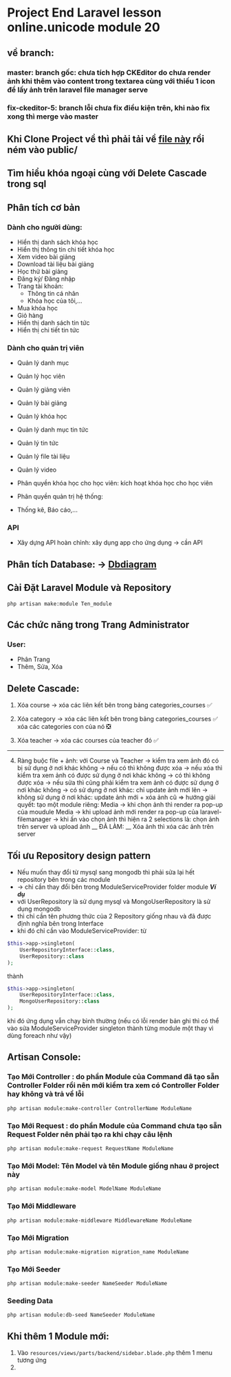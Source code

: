 # Project End Laravel lesson online.unicode module 20

## về branch:
### master: branch gốc: chưa tích hợp CKEditor do chưa render ảnh khi thêm vào content trong textarea cùng với thiếu 1 icon để lấy ảnh trên laravel file manager serve
### fix-ckeditor-5: branch lỗi chưa fix điều kiện trên, khi nào fix xong thì merge vào master

## Khi Clone Project về thì phải tải về [file này](https://www.mediafire.com/file/go1sfwpnepgfmy6/public_backend.zip/file) rồi ném vào public/

## Tìm hiểu khóa ngoại cùng với Delete Cascade trong sql

## Phân tích cơ bản
### Dành cho người dùng:
- Hiển thị danh sách khóa học
- Hiển thị thông tin chi tiết khóa học
- Xem video bài giảng
- Download tài liệu bài giảng
- Học thử bài giảng
- Đăng ký/ Đăng nhập
- Trang tài khoản: 
  - Thông tin cá nhân
  - Khóa học của tôi,...
- Mua khóa học
- Giỏ hàng
- Hiển thị danh sách tin tức
- Hiển thị chi tiết tin tức

### Dành cho quản trị viên
- Quản lý danh mục
- Quản lý học viên
- Quản lý giảng viên
- Quản lý bài giảng
- Quản lý khóa học
- Quản lý danh mục tin tức
- Quản lý tin tức
- Quản lý file tài liệu
- Quản lý video

- Phân quyền khóa học cho học viên: kích hoạt khóa học cho học viên
- Phân quyền quản trị hệ thống: 
- Thống kê, Báo cáo,...

### API
- Xây dựng API hoàn chỉnh: xây dụng app cho ứng dụng -> cần API

## Phân tích Database: -> [Dbdiagram](https://dbdiagram.io/d/Module_20_Laravel-656563fe3be1495787db072a)

## Cài Đặt Laravel Module và Repository
```terminal
php artisan make:module Ten_module
```
## Các chức năng trong Trang Administrator
### User:
- Phân Trang
- Thêm, Sửa, Xóa

## Delete Cascade:
1. Xóa course -> xóa các liên kết bên trong bảng categories_courses ✅

2. Xóa category -> xóa các liên kết bên trong bảng categories_courses ✅
                   xóa các categories con của nó ❎
3. Xóa teacher -> xóa các courses của teacher đó ✅

___
4. Ràng buộc file + ảnh: với Course và Teacher
-> kiểm tra xem ảnh đó có bị sử dụng ở nơi khác không -> nếu có thì không được xóa
-> nếu xóa thì kiểm tra xem ảnh có được sử dụng ở nơi khác không -> có thì không được xóa
-> nếu sửa thì cũng phải kiểm tra xem ảnh có được sử dụng ở nơi khác không
    -> có sử dụng ở nơi khác: chỉ update ảnh mới lên
    -> không sử dụng ở nơi khác: update ảnh mới + xóa ảnh cũ
=> hướng giải quyết: tạo một module riêng: Media
   -> khi chọn ảnh thì render ra pop-up của moudule Media
   -> khi upload ảnh mới render ra pop-up của laravel-filemanager
   -> khi ấn vào chọn ảnh thì hiện ra 2 selections là: chọn ảnh trên server và upload ảnh
__ ĐÃ LÀM: __ Xóa ảnh thì xóa các ảnh trên server

## Tối ưu Repository design pattern
- Nếu muốn thay đổi từ mysql sang mongodb thì phải sửa lại hết repository bên trong các module
- -> chỉ cần thay đổi bên trong ModuleServiceProvider folder module
___Ví dụ___
- với UserRepository là sử dụng mysql và MongoUserRepository là sử dụng mongodb
- thì chỉ cần tên phương thức của 2 Repository giống nhau và đã được định nghĩa bên trong Interface
- khi đó chỉ cần vào ModuleServiceProvider: từ
```php
$this->app->singleton(
    UserRepositoryInterface::class,
    UserRepository::class
);
```
thành
```php
$this->app->singleton(
    UserRepositoryInterface::class,
    MongoUserRepository::class
);
```
khi đó ứng dụng vẫn chạy bình thường (nếu có lỗi render bản ghi thì có thể vào sửa ModuleServiceProvider singleton thành từng module một thay vì dùng foreach như vậy)


## Artisan Console:
### Tạo Mới Controller : do phần Module của Command đã tạo sẵn Controller Folder rồi nên mới kiểm tra xem có Controller Folder hay không và trả về lỗi
```terminal
php artisan module:make-controller ControllerName ModuleName 
```
### Tạo Mới Request : do phần Module của Command chưa tạo sẵn Request Folder nên phải tạo ra khi chạy câu lệnh
```terminal
php artisan module:make-request RequestName ModuleName 
```
### Tạo Mới Model: Tên Model và tên Module giống nhau ở project này
```terminal
php artisan module:make-model ModelName ModuleName 
```
### Tạo Mới Middleware
```terminal
php artisan module:make-middleware MiddlewareName ModuleName 
```
### Tạo Mới Migration
```terminal
php artisan module:make-migration migration_name ModuleName
```
### Tạo Mới Seeder
```terminal
php artisan module:make-seeder NameSeeder ModuleName
```
### Seeding Data
```terminal
php artisan module:db-seed NameSeeder ModuleName
```

## Khi thêm 1 Module mới:
1. Vào `resources/views/parts/backend/sidebar.blade.php` thêm 1 menu tương ứng
2. 
